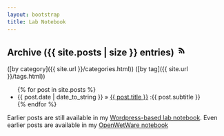 ```yaml
---
layout: bootstrap
title: Lab Notebook
---
```




<div id="home">
 <h2>  Archive ({{ site.posts | size }} entries) <a href="{{ site.url }}/atom.xml"><img src="/assets/img/icon-rss.png" alt="feed"></a>
</h2>

([by category]({{ site.url }}/categories.html))
([by tag]({{ site.url }}/tags.html))



  <ul class="posts">
    {% for post in site.posts %}
      <li><span>{{ post.date | date_to_string }}</span> &raquo; <a href="{{ site.url }}{{ post.url }}">{{ post.title }}</a> <span>:{{ post.subtitle }}</span></li>
    {% endfor %}
  </ul>

Earlier posts are still available in my [Wordpress-based lab notebook](http://www.carlboettiger.info/research/lab-notebook).
Even earlier posts are available in my [OpenWetWare notebook](http://openwetware.org/wiki/User:Carl_Boettiger/Notebook)
</div>


